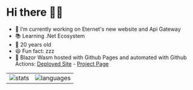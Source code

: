 <div>
  <h1>Hi there 👋😎</h1>
  <ul>
    <li>🔨 I’m currently working on Eternet's new website and Api Gateway</li>
    <li>📚 Learning .Net Ecosystem</li>
    <li>🍰 20 years old</li>
    <li>😆 Fun fact: zzz</li>
    <li>🚀 Blazor Wasm hosted with Github Pages and automated with Github Actions: <a target="_blank" href="https://germandf.github.io/GithubPagesDemo/">Deployed Site</a> - <a target="_blank" href="https://github.com/Germandf/GithubPagesDemo">Project Page</a></li>
  </ul>
<div/>
   
<div>
  <table>
  <tr>
    <td valign="top">
      <img align="center" src="https://github-readme-stats.vercel.app/api?username=germandf&show_icons=true&theme=dark" alt="stats" />
    </td>
    <td valign="top">
      <img align="center" src="https://github-readme-stats.vercel.app/api/top-langs/?username=germandf&layout=compact&hide=html&theme=dark" alt="languages" />
    </td>
  </tr>
</table>
<div/>

<!--
Hay ideas robadas como loco xD
-->
